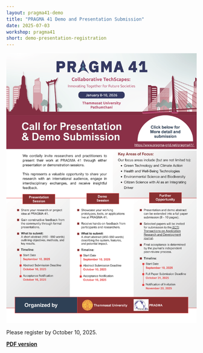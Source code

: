 ```yaml
---
layout: pragma41-demo
title: "PRAGMA 41 Demo and Presentation Submission"
date: 2025-07-03
workshop: pragma41
short: demo-presentation-registration
---
```



<img src="https://raw.githubusercontent.com/pragmagrid/pragmagrid.github.io/refs/heads/master/images/pragma41/Pragma41_CallForDemoPresentation_Poster.png" alt="CallForDemoPresentation_Poster" width="800"><br>

Please register by October 10, 2025.<br>

<strong><a href="https://drive.google.com/file/d/1paoRXTakv77A_MrQMYwa8Mfs3sDhRl8c/view?usp=sharing" target="_blank">PDF version</a></strong>
